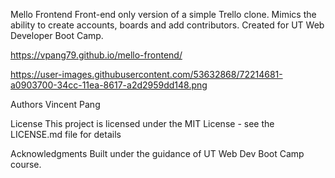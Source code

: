 Mello Frontend
Front-end only version of a simple Trello clone. Mimics the ability to create accounts, boards and add contributors.
Created for UT Web Developer Boot Camp. 

https://vpang79.github.io/mello-frontend/

https://user-images.githubusercontent.com/53632868/72214681-a0903700-34cc-11ea-8617-a2d2959dd148.png


Authors
Vincent Pang

License
This project is licensed under the MIT License - see the LICENSE.md file for details

Acknowledgments
Built under the guidance of UT Web Dev Boot Camp course.

